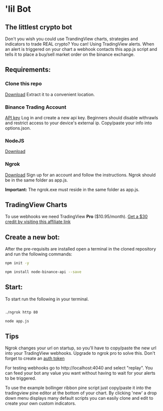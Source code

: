 # 'lil Bot
## The littlest crypto bot

Don't you wish you could use TrandingView charts, strategies and indicators to trade REAL crypto? You can! Using TradingView alerts. When an alert is triggered on your chart a webhook contacts this app.js script and tells it to place a buy/sell market order on the binance exchange. 

## Requirements:

### Clone this repo

[Download](https://github.com/modster/lilBot) 
Extract it to a convenient location.

### Binance Trading Account

[API key](https://www.binance.com/en/support/articles/360002502072)
Log in and create a new api key. Beginners should disable withrawls and restrict access to your device's external ip. Copy/paste your info into options.json.

### NodeJS 

[Download](https://nodejs.org/en/download)

### Ngrok  

[Download](https://ngrok.com/download)
Sign up for an account and follow the instructions. Ngrok should be in the same folder as app.js.

**Important:** The ngrok.exe must reside in the same folder as app.js.

## TradingView Charts 

To use webhooks we need TradingView **Pro** ($10.95/month).
[Get a $30 credit by visiting this affiliate link](https://www.tradingview.com/gopro/?share_your_love=Greeffer)

## Create a new bot:

After the pre-requisits are installed open a terminal in the cloned repository and run the following commands:

``` bash
npm init -y

npm install node-binance-api --save
```

## Start:

To start run the following in your terminal.

``` bash

./ngrok http 80

node app.js
```

## Tips

Ngrok changes your url on startup, so you'll have to copy/paste the new url into your TradingView webhooks. Upgrade to ngrok pro to solve this. Don't forget to create an [auth token](https://ngrok.com/docs#getting-started-authtoken)

For testing webhooks go to http://localhost:4040 and select "replay". You can feed your bot any 
value you want without having to wait for your alerts to be triggered. 

To use the example bollinger ribbon pine script just copy/paste it into the tradingview pine editor at the bottom of your chart. By clicking 'new' a drop down menu displays many default scripts you can easily clone and edit to create your own custom indicators.
